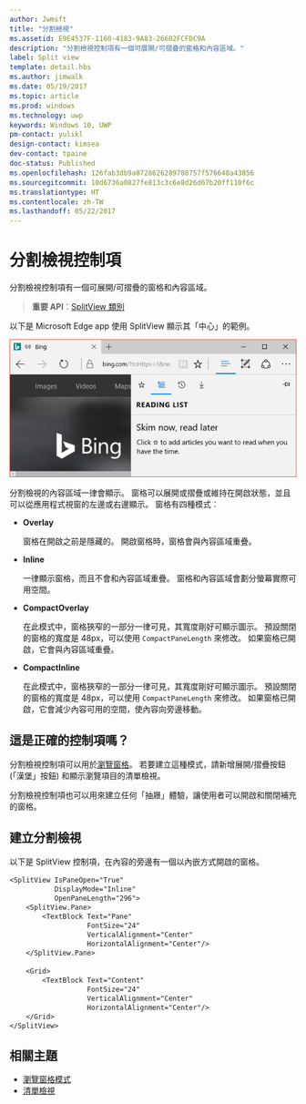 ```yaml
---
author: Jwmsft
title: "分割檢視"
ms.assetid: E9E4537F-1160-4183-9A83-26602FCFDC9A
description: "分割檢視控制項有一個可展開/可摺疊的窗格和內容區域。"
label: Split view
template: detail.hbs
ms.author: jimwalk
ms.date: 05/19/2017
ms.topic: article
ms.prod: windows
ms.technology: uwp
keywords: Windows 10, UWP
pm-contact: yulikl
design-contact: kimsea
dev-contact: tpaine
doc-status: Published
ms.openlocfilehash: 126fab3db9a0728626289788757f576648a43856
ms.sourcegitcommit: 10d6736a0827fe813c3c6e8d26d67b20ff110f6c
ms.translationtype: HT
ms.contentlocale: zh-TW
ms.lasthandoff: 05/22/2017
---
```

# <a name="split-view-control"></a>分割檢視控制項

<link rel="stylesheet" href="https://az835927.vo.msecnd.net/sites/uwp/Resources/css/custom.css"> 

分割檢視控制項有一個可展開/可摺疊的窗格和內容區域。

> **重要 API**：[SplitView 類別](https://msdn.microsoft.com/library/windows/apps/dn864360)

以下是 Microsoft Edge app 使用 SplitView 顯示其「中心」的範例。

![Microsoft Edge 分割檢視範例](images/split_view_Edge.png)


 分割檢視的內容區域一律會顯示。 窗格可以展開或摺疊或維持在開啟狀態，並且可以從應用程式視窗的左邊或右邊顯示。 窗格有四種模式︰

-   **Overlay**

    窗格在開啟之前是隱藏的。 開啟窗格時，窗格會與內容區域重疊。

-   **Inline**

    一律顯示窗格，而且不會和內容區域重疊。 窗格和內容區域會劃分螢幕實際可用空間。

-   **CompactOverlay**

    在此模式中，窗格狹窄的一部分一律可見，其寬度剛好可顯示圖示。 預設關閉的窗格的寬度是 48px，可以使用 `CompactPaneLength` 來修改。 如果窗格已開啟，它會與內容區域重疊。

-   **CompactInline**

    在此模式中，窗格狹窄的一部分一律可見，其寬度剛好可顯示圖示。 預設關閉的窗格的寬度是 48px，可以使用 `CompactPaneLength` 來修改。 如果窗格已開啟，它會減少內容可用的空間，使內容向旁邊移動。

## <a name="is-this-the-right-control"></a>這是正確的控制項嗎？

分割檢視控制項可以用於[瀏覽窗格](navigationview.md)。 若要建立這種模式，請新增展開/摺疊按鈕 (「漢堡」按鈕) 和顯示瀏覽項目的清單檢視。

分割檢視控制項也可以用來建立任何「抽屜」體驗，讓使用者可以開啟和關閉補充的窗格。

## <a name="create-a-split-view"></a>建立分割檢視

以下是 SplitView 控制項，在內容的旁邊有一個以內嵌方式開啟的窗格。
```xaml
<SplitView IsPaneOpen="True"
           DisplayMode="Inline"
           OpenPaneLength="296">
    <SplitView.Pane>
        <TextBlock Text="Pane"
                   FontSize="24"
                   VerticalAlignment="Center"
                   HorizontalAlignment="Center"/>
    </SplitView.Pane>

    <Grid>
        <TextBlock Text="Content"
                   FontSize="24"
                   VerticalAlignment="Center"
                   HorizontalAlignment="Center"/>
    </Grid>
</SplitView>
```



## <a name="related-topics"></a>相關主題
* [瀏覽窗格模式](navigationview.md)
* [清單檢視](lists.md)
 

 
